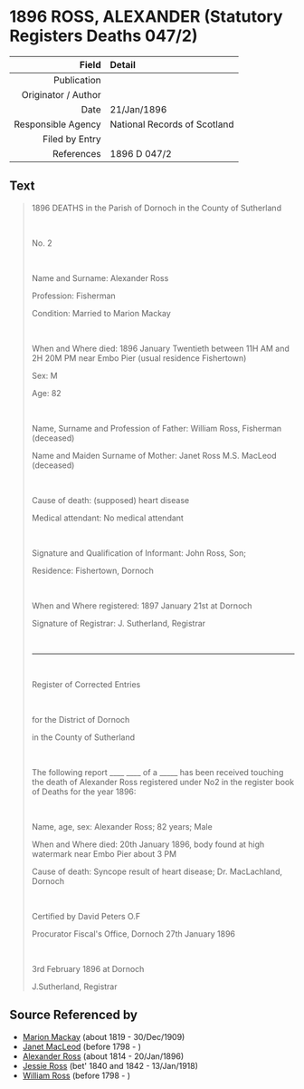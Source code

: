 ﻿---
layout: page
permalink: /sources/s70411734
---

# 1896 ROSS, ALEXANDER (Statutory Registers Deaths 047/2)

Field | Detail
---:|:---
Publication | 
Originator / Author | 
Date | 21/Jan/1896
Responsible Agency | National Records of Scotland
Filed by Entry | 
References | 1896 D 047/2

## Text

> 1896 DEATHS in the Parish of Dornoch in the County of Sutherland
>
> <br/>
>
> No. 2
>
> <br/>
>
> Name and Surname: Alexander Ross
>
> Profession: Fisherman
>
> Condition: Married to Marion Mackay
>
> <br/>
>
> When and Where died: 1896 January Twentieth between 11H AM and 2H 20M PM near Embo Pier (usual residence Fishertown)
>
> Sex: M
>
> Age: 82
>
> <br/>
>
> Name, Surname and Profession of Father: William Ross, Fisherman (deceased)
>
> Name and Maiden Surname of Mother: Janet Ross M.S. MacLeod (deceased)
>
> <br/>
>
> Cause of death: (supposed) heart disease
>
> Medical attendant: No medical attendant
>
> <br/>
>
> Signature and Qualification of Informant: John Ross, Son;
>
> Residence: Fishertown, Dornoch
>
> <br/>
>
> When and Where registered: 1897 January 21st at Dornoch
>
> Signature of Registrar: J. Sutherland, Registrar
>
> <br/>
>
> ---
>
> <br/>
>
> Register of Corrected Entries
>
> <br/>
>
> for the District of Dornoch
>
> in the County of Sutherland
>
> <br/>
>
> The following report ____ ____ of a _____ has been received touching the death of Alexander Ross registered under No2 in the register book of Deaths for the year 1896:
>
> <br/>
>
> Name, age, sex: Alexander Ross; 82 years; Male
>
> When and Where died: 20th January 1896, body found at high watermark near Embo Pier about 3 PM
>
> Cause of death: Syncope result of heart disease; Dr. MacLachland, Dornoch
>
> <br/>
>
> Certified by David Peters O.F
>
> Procurator Fiscal's Office, Dornoch 27th January 1896
>
> <br/>
>
> 3rd February 1896 at Dornoch
>
> J.Sutherland, Registrar
>

## Source Referenced by

* [Marion Mackay](../people/@78930004@-marion-mackay-b1819-d1909-12-30.md) (about 1819 - 30/Dec/1909)
* [Janet MacLeod](../people/@14483646@-janet-macleod-b1798-d.md) (before 1798 - )
* [Alexander Ross](../people/@81387900@-alexander-ross-b1814-d1896-1-20.md) (about 1814 - 20/Jan/1896)
* [Jessie Ross](../people/@60546968@-jessie-ross-b1840~1842-d1918-1-13.md) (bet' 1840 and 1842 - 13/Jan/1918)
* [William Ross](../people/@39617772@-william-ross-b1798-d.md) (before 1798 - )
